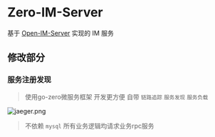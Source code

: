 # Zero-IM-Server
基于 [Open-IM-Server](https://github.com/OpenIMSDK/Open-IM-Server) 实现的 IM 服务 

## 修改部分
### 服务注册发现
> 使用go-zero微服务框架 开发更方便 自带 `链路追踪` `服务发现` `服务负载`

![jaeger.png](https://public.msypy.xyz/images/Zero-IM-Server/477E4F088A59947E34D949A584E39A62.jpg)

> 不依赖 `mysql`    所有业务逻辑均请求业务rpc服务 
